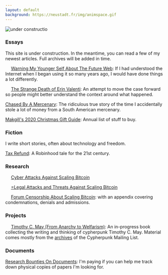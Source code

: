 ```yaml
---
layout: default
background: https://neustadt.fr/img/animspace.gif
---
```


![under constructio](https://images2.minutemediacdn.com/image/upload/c_fit,f_auto,fl_lossy,q_auto,w_728/v1555999902/shape/mentalfloss/construction_8.gif?itok=i0AHeyO3)


### Essays

This site is under construction. In the meantime, you can read a few of my newest articles. Full archives will be added in time.

<img src="https://neustadt.fr/img/web.gif" height="14" alt=""> [Warning My Younger Self About The Future Web](/): If I had understood the Internet when I began using it so many years ago, I would have done things a lot differently.

<img src="https://media2.giphy.com/media/fS9PCxQYG0ULu/200.gif" height="14" alt=""> [The Strange Death of Erin Valenti](/): An attempt to move the case forward so people might better understand the context around what happened.

[Chased By A Mercenary](/): The ridiculous true story of the time I accidentally stole a lot of money from a South American mercenary.

[Makgill's 2020 Christmas Gift Guide](/): Annual list of stuff to buy.

### Fiction

I write short stories, often about technology and freedom.

[Tax Refund](/): A Robinhood tale for the 21st century.

### Research

<img src="https://media1.giphy.com/media/l49JMVDvP8D38LHwI/giphy.gif" height="14" alt=""> [Cyber Attacks Against Scaling Bitcoin](https://derykmakgill.github.io/mkg/attacks)

<img src="https://media0.giphy.com/media/WQgFgepfhBvwkSjZq1/giphy.gif" height="14" alt=""> [=Legal Attacks and Threats Against Scaling Bitcoin](https://derykmakgill.github.io/mkg/physical)

<img src="https://i.pinimg.com/originals/2e/7c/ab/2e7cabb23b1fc30408b7292c1016be24.gif" height="14" alt=""> [Forum Censorship About Scaling Bitcoin](https://derykmakgill.github.io/mkg/physical): with an appendix covering condemnations, denials and admissions.

### Projects

<img src="https://assets.sbnation.com/assets/2285309/cypherpunk_timmay.gif" height="14" alt=""> [Timothy C. May (From Anarchy to Welfarism)](/): An in-progress book collecting the writing and thinking of cypherpunk Timothy C. May. Material comes mostly from the [archives](http://mailing-list-archive.cryptoanarchy.wiki/) of the Cypherpunk Mailing List.

### Documents

[Research Bounties On Documents](/): I'm paying if you can help me track down physical copies of papers I'm looking for.
